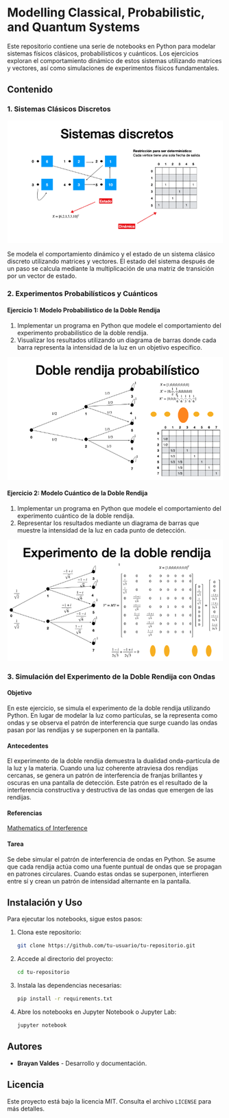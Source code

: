 # Modelling Classical, Probabilistic, and Quantum Systems

Este repositorio contiene una serie de notebooks en Python para modelar sistemas físicos clásicos, probabilísticos y cuánticos. Los ejercicios exploran el comportamiento dinámico de estos sistemas utilizando matrices y vectores, así como simulaciones de experimentos físicos fundamentales.

## Contenido

### 1. Sistemas Clásicos Discretos

![Deterministic System](images/ClassicPhysicalSystem.png)

Se modela el comportamiento dinámico y el estado de un sistema clásico discreto utilizando matrices y vectores. El estado del sistema después de un paso se calcula mediante la multiplicación de una matriz de transición por un vector de estado.

### 2. Experimentos Probabilísticos y Cuánticos

#### Ejercicio 1: Modelo Probabilístico de la Doble Rendija

1. Implementar un programa en Python que modele el comportamiento del experimento probabilístico de la doble rendija.
2. Visualizar los resultados utilizando un diagrama de barras donde cada barra representa la intensidad de la luz en un objetivo específico.

![Probabilistic Double slit.](images/ProbabilisticSystem.png)

#### Ejercicio 2: Modelo Cuántico de la Doble Rendija

1. Implementar un programa en Python que modele el comportamiento del experimento cuántico de la doble rendija.
2. Representar los resultados mediante un diagrama de barras que muestre la intensidad de la luz en cada punto de detección.

![Quantum Double slit.](images/QuantumSystem.png)

### 3. Simulación del Experimento de la Doble Rendija con Ondas

#### Objetivo

En este ejercicio, se simula el experimento de la doble rendija utilizando Python. En lugar de modelar la luz como partículas, se la representa como ondas y se observa el patrón de interferencia que surge cuando las ondas pasan por las rendijas y se superponen en la pantalla.

#### Antecedentes

El experimento de la doble rendija demuestra la dualidad onda-partícula de la luz y la materia. Cuando una luz coherente atraviesa dos rendijas cercanas, se genera un patrón de interferencia de franjas brillantes y oscuras en una pantalla de detección. Este patrón es el resultado de la interferencia constructiva y destructiva de las ondas que emergen de las rendijas.

#### Referencias

[Mathematics of Interference](https://phys.libretexts.org/Bookshelves/University_Physics/University_Physics_(OpenStax)/University_Physics_III_-_Optics_and_Modern_Physics_(OpenStax)/03%3A_Interference/3.03%3A_Mathematics_of_Interference)

#### Tarea

Se debe simular el patrón de interferencia de ondas en Python. Se asume que cada rendija actúa como una fuente puntual de ondas que se propagan en patrones circulares. Cuando estas ondas se superponen, interfieren entre sí y crean un patrón de intensidad alternante en la pantalla.

## Instalación y Uso

Para ejecutar los notebooks, sigue estos pasos:

1. Clona este repositorio:
   ```sh
   git clone https://github.com/tu-usuario/tu-repositorio.git
   ```
2. Accede al directorio del proyecto:
   ```sh
   cd tu-repositorio
   ```
3. Instala las dependencias necesarias:
   ```sh
   pip install -r requirements.txt
   ```
4. Abre los notebooks en Jupyter Notebook o Jupyter Lab:
   ```sh
   jupyter notebook
   ```

## Autores

- **Brayan Valdes** - Desarrollo y documentación.

## Licencia

Este proyecto está bajo la licencia MIT. Consulta el archivo `LICENSE` para más detalles.

